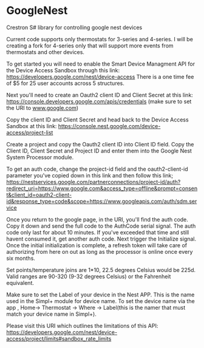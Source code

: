 # GoogleNest
Crestron S# library for controlling google nest devices

Current code supports only thermostats for 3-series and 4-series. I will be creating a fork for 4-series only that will support more events from thermostats and other devices.

To get started you will need to enable the Smart Device Managment API for the Device Access Sandbox through this link: https://developers.google.com/nest/device-access
There is a one time fee of $5 for 25 user accounts across 5 structures.

Next you'll need to create an Oauth2 client ID and Client Secret at this link: https://console.developers.google.com/apis/credentials (make sure to set the URI to www.google.com)

Copy the client ID and Client Secret and head back to the Device Access Sandbox at this link: https://console.nest.google.com/device-access/project-list

Create a project and copy the Oauth2 client ID into Client ID field. Copy the Client ID, Client Secret and Project ID and enter them into the Google Nest System Processor module.

To get an auth code, change the project-id field and the oauth2-client-id parameter you've copied down in this link and then follow this link;  https://nestservices.google.com/partnerconnections/project-id/auth?redirect_uri=https://www.google.com&access_type=offline&prompt=consent&client_id=oauth2-client-id&response_type=code&scope=https://www.googleapis.com/auth/sdm.service

Once you return to the google page, in the URI, you'll find the auth code. Copy it down and send the full code to the AuthCode serial signal. The auth code only last for about 10 minutes. If you've exceeded that time and still havent consumed it, get another auth code. Next trigger the Initialize signal. Once the initial initialization is complete, a refresh token will take care of authorizing from here on out as long as the processor is online once every six months.

Set points/temperature joins are 1*10, 22.5 degrees Celsius would be 225d. Valid ranges are 90-320 (9-32 degrees Celsius) or the Fahrenheit equivalent.

Make sure to set the Label of your device in the Nest APP. This is the name used in the Simpl+ module for device name. 
To set the device name via the app  , Home-> Thermostat -> Where -> Label(this is the namer that must match your device name in Simpl+).

Please visit this URI which outlines the limitations of this API: https://developers.google.com/nest/device-access/project/limits#sandbox_rate_limits
